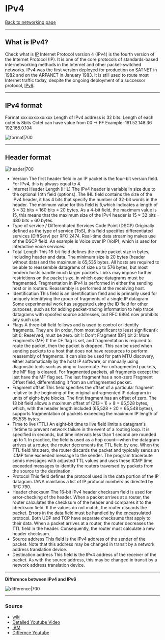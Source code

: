 # IPv4
[Back to networking page](index.md)
- --
## What is IPv4?
Check what is [IP](IP.md)
Internet Protocol version 4 (IPv4) is the fourth version of the Internet Protocol (IP). It is one of the core protocols of standards-based internetworking methods in the Internet and other packet-switched networks. IPv4 was the first version deployed for production on SATNET in 1982 and on the ARPANET in January 1983. It is still used to route most Internet traffic today, despite the ongoing deployment of a successor protocol, [IPv6](IPv6.md).
- --
## IPv4 format
Format xxx:xxx:xxx:xxx
Length of IPv4 address is 32 bits.
Length of each octet is 8bits
Octet can have value from 00 -> FF
Example:
191.52.148.36
192.168.0.104

![format|700](https://www.cuehosting.com/blog/wp-content/uploads/2019/04/ipv41.jpg)
- --
## Header format
![header|700](https://cdn.networklessons.com/wp-content/uploads/2015/07/xip-packet-header-fields.png.pagespeed.ic.dUO9mx29JP.png)

- Version
	The first header field in an IP packet is the four-bit version field. For IPv4, this is always equal to 4.
- Internet Header Length (IHL)
	The IPv4 header is variable in size due to the optional 14th field (options). The IHL field contains the size of the IPv4 header, it has 4 bits that specify the number of 32-bit words in the header. The minimum value for this field is 5,which indicates a length of 5 × 32 bits = 160 bits = 20 bytes. As a 4-bit field, the maximum value is 15, this means that the maximum size of the IPv4 header is 15 × 32 bits = 480 bits = 60 bytes.
- Type of service / Differentiated Services Code Point (DSCP)
	Originally defined as the type of service (ToS), this field specifies differentiated services (DiffServ) per RFC 2474. Real-time data streaming makes use of the DSCP field. An example is Voice over IP (VoIP), which is used for interactive voice services.
- Total Length
	This 16-bit field defines the entire packet size in bytes, including header and data. The minimum size is 20 bytes (header without data) and the maximum is 65,535 bytes. All hosts are required to be able to reassemble datagrams of size up to 576 bytes, but most modern hosts handle much larger packets. Links may impose further restrictions on the packet size, in which case datagrams must be fragmented. Fragmentation in IPv4 is performed in either the sending host or in routers. Reassembly is performed at the receiving host.
- Identification
	This field is an identification field and is primarily used for uniquely identifying the group of fragments of a single IP datagram. Some experimental work has suggested using the ID field for other purposes, such as for adding packet-tracing information to help trace datagrams with spoofed source addresses, but RFC 6864 now prohibits any such use.
- Flags
	A three-bit field follows and is used to control or identify fragments. They are (in order, from most significant to least significant):
	bit 0: Reserved; must be zero.
	bit 1: Don't Fragment (DF)
	bit 2: More Fragments (MF)
	If the DF flag is set, and fragmentation is required to route the packet, then the packet is dropped. This can be used when sending packets to a host that does not have resources to perform reassembly of fragments. It can also be used for path MTU discovery, either automatically by the host IP software, or manually using diagnostic tools such as ping or traceroute.
	For unfragmented packets, the MF flag is cleared. For fragmented packets, all fragments except the last have the MF flag set. The last fragment has a non-zero Fragment Offset field, differentiating it from an unfragmented packet.
- Fragment offset
	This field specifies the offset of a particular fragment relative to the beginning of the original unfragmented IP datagram in units of eight-byte blocks. The first fragment has an offset of zero. The 13 bit field allows a maximum offset of (213 – 1) × 8 = 65,528 bytes, which, with the header length included (65,528 + 20 = 65,548 bytes), supports fragmentation of packets exceeding the maximum IP length of 65,535 bytes.
- Time to live (TTL)
	An eight-bit time to live field limits a datagram's lifetime to prevent network failure in the event of a routing loop. It is specified in seconds, but time intervals less than 1 second are rounded up to 1. In practice, the field is used as a hop count—when the datagram arrives at a router, the router decrements the TTL field by one. When the TTL field hits zero, the router discards the packet and typically sends an ICMP time exceeded message to the sender.
	The program traceroute sends messages with adjusted TTL values and uses these ICMP time exceeded messages to identify the routers traversed by packets from the source to the destination.
- Protocol
	This field defines the protocol used in the data portion of the IP datagram. IANA maintains a list of IP protocol numbers as directed by RFC 790.
- Header checksum
	The 16-bit IPv4 header checksum field is used for error-checking of the header. When a packet arrives at a router, the router calculates the checksum of the header and compares it to the checksum field. If the values do not match, the router discards the packet. Errors in the data field must be handled by the encapsulated protocol. Both UDP and TCP have separate checksums that apply to their data.
	When a packet arrives at a router, the router decreases the TTL field in the header. Consequently, the router must calculate a new header checksum.
- Source address
	This field is the IPv4 address of the sender of the packet. Note that this address may be changed in transit by a network address translation device.
- Destination address
	This field is the IPv4 address of the receiver of the packet. As with the source address, this may be changed in transit by a network address translation device.
	
- --
**Difference between IPv4 and IPv6**

![difference|700](https://4.bp.blogspot.com/-pBo1LxiPYoE/WNOgKMJmBII/AAAAAAAAAeY/D_kfnwJQYIAc74IFyxcjgQJ489ZsFtf-gCLcB/s1600/p4.png)
- --
### Source
- [wiki](https://en.wikipedia.org/wiki/IPv4)
- [Detailed Youtube Video](https://youtu.be/zt95uE42gIs)
- [IBM](https://www.ibm.com/docs/en/ts4500-tape-library?topic=functionality-ipv4-ipv6-address-formats)
- [Differnce Youtube](https://youtu.be/MYYaeu_qiH4)
